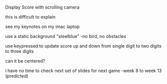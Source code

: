 Display Score
with scrolling camera

this is difficult to explain

see my keynotes on my imac laptop

use a static background "steelblue"
-no bird, no obstacles

use keypressed
to update score up and down
from single digit
to two digits
to three digits

can it be centered?

i have no time to check next set of slides for next game
-week 8 to week 13 (predicted)